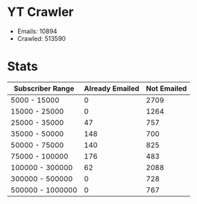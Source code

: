 # YT Crawler
- Emails: 10894
- Crawled: 513590

# Stats
| Subscriber Range  | Already Emailed | Not Emailed |
|-------|-------|-------|
| 5000 - 15000 | 0 | 2709 |
| 15000 - 25000 | 0 | 1264 |
| 25000 - 35000 | 47 | 757 |
| 35000 - 50000 | 148 | 700 |
| 50000 - 75000 | 140 | 825 |
| 75000 - 100000 | 176 | 483 |
| 100000 - 300000 | 62 | 2088 |
| 300000 - 500000 | 0 | 728 |
| 500000 - 1000000 | 0 | 767 |

